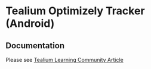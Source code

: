 # Tealium Optimizely Tracker (Android)

## Documentation
Please see [Tealium Learning Community Article](https://community.tealiumiq.com/t5/Tealium-for-Android/Optimizely-X-Tracking-Module-for-Android/ta-p/18497)